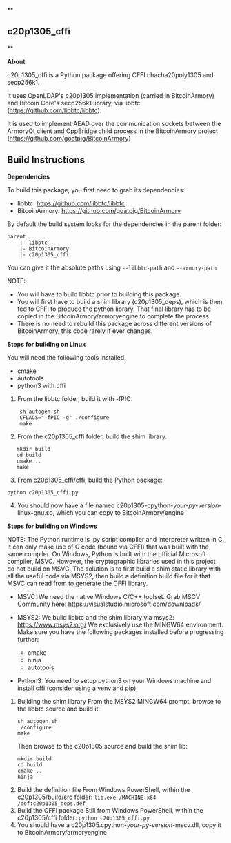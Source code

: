 **

## c20p1305_cffi

**

**About**

c20p1305_cffi is a Python package offering CFFI chacha20poly1305 and secp256k1.

It uses OpenLDAP's c20p1305 implementation (carried in BitcoinArmory) and Bitcoin Core's secp256k1 library, via libbtc (https://github.com/libbtc/libbtc).

It is used to implement AEAD over the communication sockets between the ArmoryQt client and CppBridge child process in the BitcoinArmory project (https://github.com/goatpig/BitcoinArmory)

## Build Instructions

**Dependencies**

To build this package, you first need to grab its dependencies:
- libbtc: https://github.com/libbtc/libbtc
- BitcoinArmory: https://github.com/goatpig/BitcoinArmory

By default the build system looks for the dependencies in the parent folder:

    parent
	    |- libbtc
	    |- BitcoinArmory
	    |- c20p1305_cffi

You can give it the absolute paths using `--libbtc-path` and `--armory-path`

NOTE:
- You will have to build libbtc prior to building this package.
- You will first have to build a shim library (c20p1305_deps), which is then fed to CFFI to produce the python library. That final library has to be copied in the BitcoinArmory/armoryengine to complete the process.
- There is no need to rebuild this package across different versions of BitcoinArmory, this code rarely if ever changes.

**Steps for building on Linux**


You will need the following tools installed:
- cmake
- autotools
- python3 with cffi

1. From the libbtc folder, build it with -fPIC:

```
	sh autogen.sh
    CFLAGS="-fPIC -g" ./configure
    make
```

2. From the c20p1305_cffi folder, build the shim library:
```
   mkdir build
   cd build
   cmake ..
   make
```
3. From c20p1305_cffi/cffi, build the Python package:
```
python c20p1305_cffi.py
```
4. You should now have a file named c20p1305-cpython-*your-py-version*-linux-gnu.so, which you can copy to BitcoinArmory/engine

**Steps for building on Windows**

NOTE: The Python runtime is .py script compiler and interpreter written in C. It can only make use of C code (bound via CFFI) that was built with the same compiler. On Windows, Python is built with the official Microsoft compiler, MSVC. However, the cryptographic libraries used in this project do not build on MSVC.
The solution is to first build a shim static library with all the useful code via MSYS2, then build a definition build file for it that MSVC can read from to generate the CFFI library.

- MSVC: 
	We need the native Windows C/C++ toolset. Grab MSCV Community here: https://visualstudio.microsoft.com/downloads/
- MSYS2: 
	We build libbtc and the shim library via msys2: https://www.msys2.org/
	We exclusively use the MINGW64 environment. Make sure you have the following packages installed before progressing further:
	- cmake
	- ninja
	- autotools
	
- Python3:
	You need to setup python3 on your Windows machine and install cffi (consider using a venv and pip)
	
1. Building the shim library
	From the MSYS2 MINGW64 prompt, browse to the libbtc source and build it:
	```
	sh autogen.sh
	./configure
	make
	```
	Then browse to the c20p1305 source and build the shim lib:
	```
	mkdir build
	cd build
	cmake ..
	ninja	
	```
2. Build the definition file
	From Windows PowerShell, within the c20p1305/build/src folder:
	`lib.exe /MACHINE:x64 /def:c20p1305_deps.def`
3. Build the CFFI package
	Still from Windows PowerShell, within the c20p1305/cffi folder:
	`python c20p1305_cffi.py`
4. You should have a c20p1305.cpython-*your-py-version*-mscv.dll, copy it to BitcoinArmory/armoryengine
	
